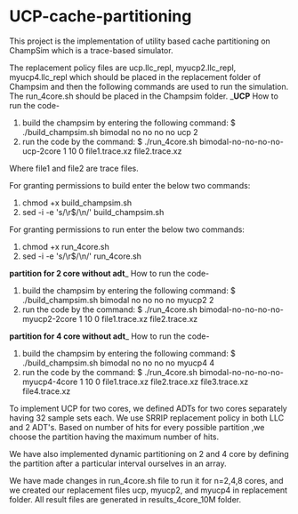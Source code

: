 # UCP-cache-partitioning
This project is the implementation of utility based cache partitioning on ChampSim which is a trace-based simulator.

The replacement policy files are ucp.llc_repl, myucp2.llc_repl, myucp4.llc_repl which should be placed in the replacement folder of Champsim and then the following commands are used to run the simulation. The run_4core.sh should be placed in the Champsim folder.
_______UCP______
How to run the code-
1. build the champsim by entering the following command:
   $ ./build_champsim.sh bimodal no no no no ucp 2
2. run the code by the command:
   $ ./run_4core.sh bimodal-no-no-no-no-ucp-2core 1 10 0 file1.trace.xz file2.trace.xz

Where file1 and file2 are trace files.

For granting permissions to build enter the below two commands:
1. chmod +x build_champsim.sh
2. sed -i -e 's/\r$/\n/' build_champsim.sh

For granting permissions to run enter the below two commands:
1. chmod +x run_4core.sh
2. sed -i -e 's/\r$/\n/' run_4core.sh

____partition for 2 core without adt_____
How to run the code-
1. build the champsim by entering the following command:
   $ ./build_champsim.sh bimodal no no no no myucp2 2
2. run the code by the command:
   $ ./run_4core.sh bimodal-no-no-no-no-myucp2-2core 1 10 0 file1.trace.xz file2.trace.xz

____partition for 4 core without adt_____
How to run the code-
1. build the champsim by entering the following command:
   $ ./build_champsim.sh bimodal no no no no myucp4 4
2. run the code by the command:
   $ ./run_4core.sh bimodal-no-no-no-no-myucp4-4core 1 10 0 file1.trace.xz file2.trace.xz file3.trace.xz file4.trace.xz


To implement UCP for two cores, we defined ADTs for two cores separately having 32 sample sets each.
We use SRRIP replacement policy in both LLC and 2 ADT's.
Based on number of hits for every possible partition ,we choose the partition having the maximum number of hits.

We have also implemented dynamic partitioning on 2 and 4 core by defining the partition after a particular interval ourselves in an array.

We have made changes in run_4core.sh file to run it for n=2,4,8 cores, and we created our replacement files ucp, myucp2, and myucp4 in replacement folder.
All result files are generated in results_4core_10M folder.